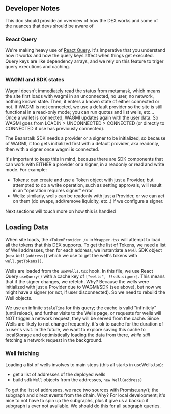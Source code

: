## Developer Notes

This doc should provide an overview of how the DEX works and some of the nuances that devs should be aware of

### React Query

We're making heavy use of [React Query](https://tanstack.com/query/v4/docs/react/overview). It's imperative that you understand how it works and how the query keys affect when things get executed. Query keys are like dependency arrays, and we rely on this feature to triger query executions and caching.

### WAGMI and SDK states

Wagmi doesn't immediately read the status from metamask, which means the site first loads with wagmi in an unconnected, no user, no network, nothing known state. Then, it enters a known state of either connected or not. If WAGMI is not connected, we use a default provider so the site is still functional in a read-only mode; you can run quotes and list wells, etc... Once a wallet is connected, WAGMI updates again with the user data. So WAGMI goes from LOADIN > UNCONNECTED > CONNECTED (or directly to CONNECTED if use has previously connected).

The Beanstalk SDK needs a provider or a signer to be initialized, so because of WAGMI, it too gets initialized first with a default provider, aka readonly, then with a signer once wagmi is connected.

It's important to keep this in mind, because there are SDK components that can work with EITHER a provider or a signer, in a readonly or read and write mode. For example:

- Tokens: can create and use a Token object with just a Provider, but attempted to do a write operation, such as setting approvals, will result in an "operation requires signer" error
- Wells: similarly, wells can be readonly with just a Provider, or we can act on them (do swaps, add/remove liquidity, etc..) if we configure a signer.

Next sections will touch more on how this is handled

## Loading Data

When site loads, the `<TokenProvider />` in `Wrapper.tsx` will attempt to load all the tokens that this DEX supports. To get the list of Tokens, we need a list of Well addresses, then for each address, we instantiate a `Well` SDK object (`new Well(address)`) which we use to get the well's tokens with `well.getTokens()`.

Wells are loaded from the `useWells.tsx` hook. In this file, we use React Query `useQuery()` with a cache key of `["wells", !!sdk.signer]`. This means that if the signer changes, we refetch. Why? Because the wells were initialized with just a Provider due to WAGMI/SDK (see above), but now we might have a signer (or not, if user disconnected). So we need to rebuild the Well objects.

We use an infinite `staleTime` for this query; the cache is valid "infinitely" (until reload), and further visits to the Wells page, or requests for wells will NOT trigger a network request, they will be served from the cache. Since Wells are likely to not change frequently, it's ok to cache for the duration of a user's visit. In the future, we want to explore saving this cache to localStorage and optimistically loading the data from there, _while still_ fetching a network request in the background.

### Well fetching

Loading a list of wells involves to main steps (this all starts in useWells.tsx):

- get a list of addresses of the deployed wells
- build sdk `Well` objects from the addresses, `new Well(address)`

To get the list of addresses, we race two sources with Promise.any(); the subgraph and direct events from the chain. Why? For local development; it's nice to not have to spin up the subgraphs, plus it give us a backup if subgraph is ever not available. We should do this for all subgraph queries.




